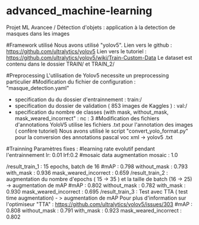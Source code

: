 
# advanced_machine-learning
Projet ML Avancee / Détection d'objets : application à la detection de masques dans les images

#Framework utilisé
Nous avons utilisé "yolov5". 
Lien vers le github : https://github.com/ultralytics/yolov5
Lien vers le tutoriel : https://github.com/ultralytics/yolov5/wiki/Train-Custom-Data
Le dataset est contenu dans le dossier TRAIN/ et TRAIN_2/

#Preprocessing 
L'utilisation de Yolov5 necessite un preprocessing particulier 
  #Modification du fichier de configuration : "masque_detection.yaml" 
  - specification du du dossier d'entrainnement : train:/
  - specification du dossier de validation ( 853 images de Kaggles ) : val:/ 
  - specification du nombre de classes (with mask, without_mask, mask_weared_incorrect" : nc : 3
  #Modification des fichiers d'annotations 
YoloV5 utilise les fichiers .txt pour l'annotation des images ( confère tutoriel)
Nous avons utilisé le script "convert_yolo_format.py" pour la conversion des annotations pascal voc xml ->  yolov5 .txt 

#Trainning 
Paramètres fixes :
  #learning rate evolutif pendant l'entrainnement 
lr: 0.01
lrf:0.2
  #mosaic data augmentation
mosaic : 1.0

/result_train_1 : 15 epochs, batch de 16
  #mAP : 0.798
    without_mask : 0.793
    with_mask : 0.936
    mask_weared_incorrect : 0.659
/result_train_2 : augmentation du nombre d'epochs ( 15 -> 35 ) et la taille de batch (16 -> 25) -> augmentation de mAP
  #mAP : 0.802
    without_mask : 0.782
    with_mask : 0.930
    mask_weared_incorrect : 0.695
/result_train_3 : Test avec TTA ( test time augmentation) - > augmentation de mAP
Pour plus d'information sur l'optimiseur "TTA" : https://github.com/ultralytics/yolov5/issues/303
  #mAP : 0.808
    without_mask : 0.791
    with_mask : 0.923
    mask_weared_incorrect : 0.802
